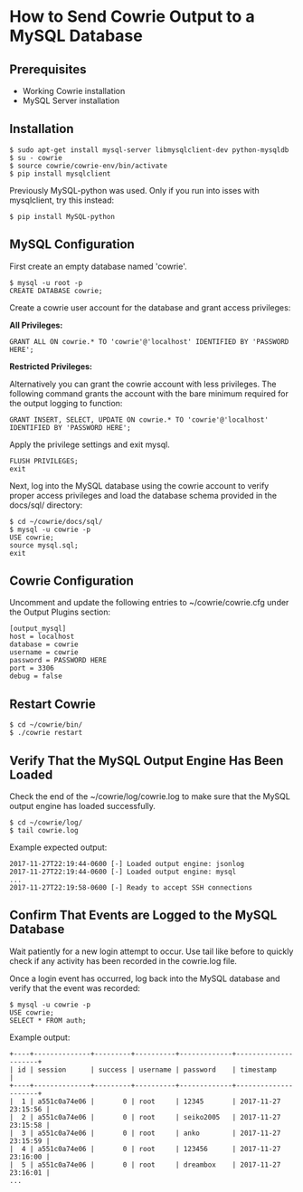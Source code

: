 # How to Send Cowrie Output to a MySQL Database


## Prerequisites

* Working Cowrie installation
* MySQL Server installation


## Installation

```
$ sudo apt-get install mysql-server libmysqlclient-dev python-mysqldb
$ su - cowrie
$ source cowrie/cowrie-env/bin/activate
$ pip install mysqlclient

```

Previously MySQL-python was used. Only if you run into isses with mysqlclient, try this instead:
```
$ pip install MySQL-python
```

## MySQL Configuration

First create an empty database named 'cowrie'.
```
$ mysql -u root -p
CREATE DATABASE cowrie;
```

Create a cowrie user account for the database and grant access privileges:

**All Privileges:**

```
GRANT ALL ON cowrie.* TO 'cowrie'@'localhost' IDENTIFIED BY 'PASSWORD HERE';

```

**Restricted Privileges:**

Alternatively you can grant the cowrie account with less privileges. The following command grants the account with the
bare minimum required for the output logging to function:

```
GRANT INSERT, SELECT, UPDATE ON cowrie.* TO 'cowrie'@'localhost' IDENTIFIED BY 'PASSWORD HERE';
```

Apply the privilege settings and exit mysql.
```
FLUSH PRIVILEGES;
exit
```

Next, log into the MySQL database using the cowrie account to verify proper access privileges and load the database schema provided in the docs/sql/ directory:
```
$ cd ~/cowrie/docs/sql/
$ mysql -u cowrie -p
USE cowrie;
source mysql.sql;
exit
```


## Cowrie Configuration

Uncomment and update the following entries to ~/cowrie/cowrie.cfg under the Output Plugins section:

```
[output_mysql]
host = localhost
database = cowrie
username = cowrie
password = PASSWORD HERE
port = 3306
debug = false
```


## Restart Cowrie

```
$ cd ~/cowrie/bin/
$ ./cowrie restart
```


## Verify That the MySQL Output Engine Has Been Loaded

Check the end of the ~/cowrie/log/cowrie.log to make sure that the MySQL output engine has loaded successfully.
```
$ cd ~/cowrie/log/
$ tail cowrie.log
```

Example expected output:
```
2017-11-27T22:19:44-0600 [-] Loaded output engine: jsonlog
2017-11-27T22:19:44-0600 [-] Loaded output engine: mysql
...
2017-11-27T22:19:58-0600 [-] Ready to accept SSH connections

```


## Confirm That Events are Logged to the MySQL Database
Wait patiently for a new login attempt to occur.  Use tail like before to quickly check if any activity has 
been recorded in the cowrie.log file.

Once a login event has occurred, log back into the MySQL database and verify that the event was recorded:

```
$ mysql -u cowrie -p
USE cowrie;
SELECT * FROM auth;
```

Example output:
```
+----+--------------+---------+----------+-------------+---------------------+
| id | session      | success | username | password    | timestamp           |
+----+--------------+---------+----------+-------------+---------------------+
|  1 | a551c0a74e06 |       0 | root     | 12345       | 2017-11-27 23:15:56 |
|  2 | a551c0a74e06 |       0 | root     | seiko2005   | 2017-11-27 23:15:58 |
|  3 | a551c0a74e06 |       0 | root     | anko        | 2017-11-27 23:15:59 |
|  4 | a551c0a74e06 |       0 | root     | 123456      | 2017-11-27 23:16:00 |
|  5 | a551c0a74e06 |       0 | root     | dreambox    | 2017-11-27 23:16:01 |
...
```
